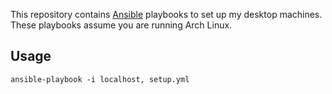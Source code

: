 This repository contains [Ansible][] playbooks to set up my desktop machines.
These playbooks assume you are running Arch Linux.

[Ansible]: http://ansible.com

## Usage

    ansible-playbook -i localhost, setup.yml

